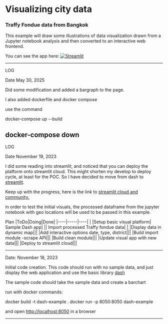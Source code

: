 # Visualizing city data
### Traffy Fondue data from Bangkok

This example will draw some illustrations of data visualization drawn from a Jupyter notebook analysis
and then converted to an interactive web frontend.

You can see the app here: [![Streamlit](https://static.streamlit.io/logo.png)](https://visualize-city-data.streamlit.app/)

</a>


---
LOG

Date May 30, 2025

Did some modification and added a bargraph to the page.

I also added dockerfile and docker compose

use the command

docker-compose up --build

docker-compose down
---

LOG

Date November 19, 2023

I did some reading into streamlit, and noticed that you can deploy the platform onto streamlit cloud.
This might shorten my develop to deploy cycle, at least for the POC.
So I have decided to move from dash to [streamlit](https://streamlit.io/).

Keep up with the progress, here is the link to [streamlit cloud and community.](https://streamlit.io/cloud)

in order to test the initial visuals, the processed dataframe from the jupyter notebook with geo locations will be used to be passed in this example.

Plan
|ToDo|Doing|Done|
|----|-----|----|
| |Setup basic visual platform| Sample Dash app|
|| Import processed Traffy fondue data| |
|Display data in dynamic map|||
|Add interactive options date, type, district|||
|Build import module -scrape API|||
|Build clean module|||
|Update visual app with new data|||
|Deploy to streamlit cloud|||


---

Date: November 18, 2023

Initial code creation.
This code should run with no sample data, and just display the web application and use the basic library [dash](https://dash.plotly.com/)

The sample code should take the sample data and create a barchart

run with docker commands:

docker build -t dash-example .
docker run -p 8050:8050 dash-example

and open [http://localhost:8050](http://localhost:8050) in a browser

---


